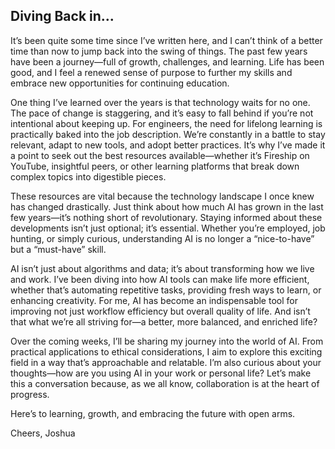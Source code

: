 ## Diving Back in...

It’s been quite some time since I’ve written here, and I can’t think of a better time than now to jump back into the swing of things. The past few years have been a journey—full of growth, challenges, and learning. Life has been good, and I feel a renewed sense of purpose to further my skills and embrace new opportunities for continuing education.

One thing I’ve learned over the years is that technology waits for no one. The pace of change is staggering, and it’s easy to fall behind if you’re not intentional about keeping up. For engineers, the need for lifelong learning is practically baked into the job description. We’re constantly in a battle to stay relevant, adapt to new tools, and adopt better practices. It’s why I’ve made it a point to seek out the best resources available—whether it’s Fireship on YouTube, insightful peers, or other learning platforms that break down complex topics into digestible pieces.

These resources are vital because the technology landscape I once knew has changed drastically. Just think about how much AI has grown in the last few years—it’s nothing short of revolutionary. Staying informed about these developments isn’t just optional; it’s essential. Whether you’re employed, job hunting, or simply curious, understanding AI is no longer a “nice-to-have” but a “must-have” skill.

AI isn’t just about algorithms and data; it’s about transforming how we live and work. I’ve been diving into how AI tools can make life more efficient, whether that’s automating repetitive tasks, providing fresh ways to learn, or enhancing creativity. For me, AI has become an indispensable tool for improving not just workflow efficiency but overall quality of life. And isn’t that what we’re all striving for—a better, more balanced, and enriched life?

Over the coming weeks, I’ll be sharing my journey into the world of AI. From practical applications to ethical considerations, I aim to explore this exciting field in a way that’s approachable and relatable. I’m also curious about your thoughts—how are you using AI in your work or personal life? Let’s make this a conversation because, as we all know, collaboration is at the heart of progress.

Here’s to learning, growth, and embracing the future with open arms.

Cheers,
Joshua
